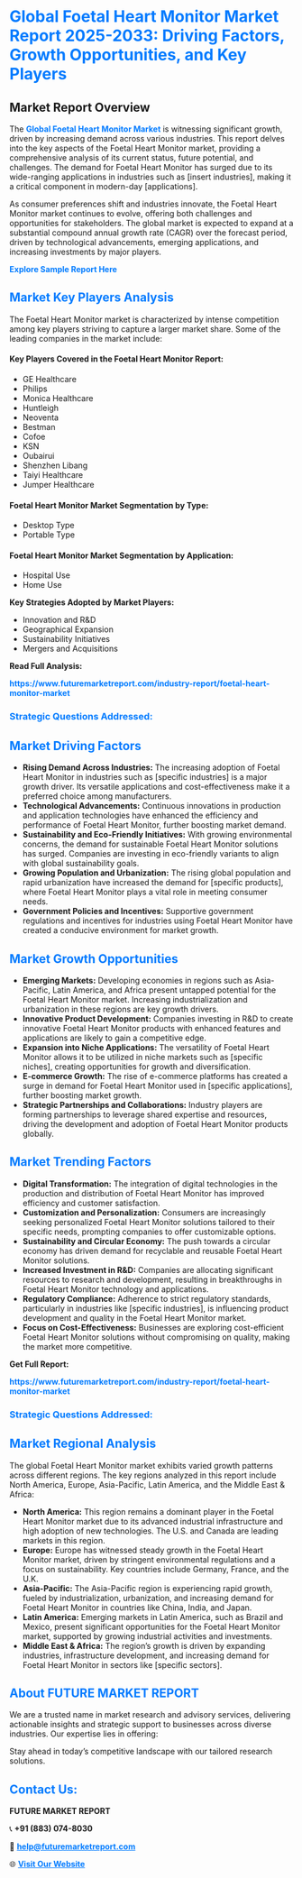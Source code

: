 <h1 style="color: #007BFF;">Global Foetal Heart Monitor Market Report 2025-2033: Driving Factors, Growth Opportunities, and Key Players</h1>

<section id="overview">
<h2>Market Report Overview</h2>
<p>The <a href="https://www.futuremarketreport.com/industry-report/foetal-heart-monitor-market" style="color: #007BFF; text-decoration: none;"><strong>Global Foetal Heart Monitor Market</strong></a> is witnessing significant growth, driven by increasing demand across various industries. This report delves into the key aspects of the Foetal Heart Monitor market, providing a comprehensive analysis of its current status, future potential, and challenges. The demand for Foetal Heart Monitor has surged due to its wide-ranging applications in industries such as [insert industries], making it a critical component in modern-day [applications].</p>
<p>As consumer preferences shift and industries innovate, the Foetal Heart Monitor market continues to evolve, offering both challenges and opportunities for stakeholders. The global market is expected to expand at a substantial compound annual growth rate (CAGR) over the forecast period, driven by technological advancements, emerging applications, and increasing investments by major players.</p>
</section>

<section id="overview">
<p><a href="https://www.futuremarketreport.com/request-sample/reportId=40864" style="color: #007BFF; text-decoration: none;"><strong>Explore Sample Report Here</strong></a></p>
</section>

<section id="key-players">
<h2 style="color: #007BFF;">Market Key Players Analysis</h2>
<p>The Foetal Heart Monitor market is characterized by intense competition among key players striving to capture a larger market share. Some of the leading companies in the market include:</p>
<h4>Key Players Covered in the Foetal Heart Monitor Report:</h4>
<ul><li>GE Healthcare</li><li>Philips</li><li>Monica Healthcare</li><li>Huntleigh</li><li>Neoventa</li><li>Bestman</li><li>Cofoe</li><li>KSN</li><li>Oubairui</li><li>Shenzhen Libang</li><li>Taiyi Healthcare</li><li>Jumper Healthcare</li></ul>
<h4>Foetal Heart Monitor Market Segmentation by Type:</h4>
<ul><li>Desktop Type</li><li>Portable Type</li></ul>

<h4>Foetal Heart Monitor Market Segmentation by Application:</h4>
<ul><li>Hospital Use</li><li>Home Use</li></ul>
<p><strong>Key Strategies Adopted by Market Players:</strong></p>
<ul>
<li>Innovation and R&D</li>
<li>Geographical Expansion</li>
<li>Sustainability Initiatives</li>
<li>Mergers and Acquisitions</li>
</ul>
</section>

<section>
<p><strong>Read Full Analysis: </strong></p><a href="https://www.futuremarketreport.com/industry-report/foetal-heart-monitor-market" style="color: #007BFF; text-decoration: none;"><strong>https://www.futuremarketreport.com/industry-report/foetal-heart-monitor-market</strong></a>
<h3 style="color: #007BFF;">Strategic Questions Addressed:</h3>
</section>

<section id="driving-factors">
<h2 style="color: #007BFF;">Market Driving Factors</h2>
<ul>
<li><strong>Rising Demand Across Industries:</strong> The increasing adoption of Foetal Heart Monitor in industries such as [specific industries] is a major growth driver. Its versatile applications and cost-effectiveness make it a preferred choice among manufacturers.</li>
<li><strong>Technological Advancements:</strong> Continuous innovations in production and application technologies have enhanced the efficiency and performance of Foetal Heart Monitor, further boosting market demand.</li>
<li><strong>Sustainability and Eco-Friendly Initiatives:</strong> With growing environmental concerns, the demand for sustainable Foetal Heart Monitor solutions has surged. Companies are investing in eco-friendly variants to align with global sustainability goals.</li>
<li><strong>Growing Population and Urbanization:</strong> The rising global population and rapid urbanization have increased the demand for [specific products], where Foetal Heart Monitor plays a vital role in meeting consumer needs.</li>
<li><strong>Government Policies and Incentives:</strong> Supportive government regulations and incentives for industries using Foetal Heart Monitor have created a conducive environment for market growth.</li>
</ul>
</section>

<section id="growth-opportunities">
<h2 style="color: #007BFF;">Market Growth Opportunities</h2>
<ul>
<li><strong>Emerging Markets:</strong> Developing economies in regions such as Asia-Pacific, Latin America, and Africa present untapped potential for the Foetal Heart Monitor market. Increasing industrialization and urbanization in these regions are key growth drivers.</li>
<li><strong>Innovative Product Development:</strong> Companies investing in R&D to create innovative Foetal Heart Monitor products with enhanced features and applications are likely to gain a competitive edge.</li>
<li><strong>Expansion into Niche Applications:</strong> The versatility of Foetal Heart Monitor allows it to be utilized in niche markets such as [specific niches], creating opportunities for growth and diversification.</li>
<li><strong>E-commerce Growth:</strong> The rise of e-commerce platforms has created a surge in demand for Foetal Heart Monitor used in [specific applications], further boosting market growth.</li>
<li><strong>Strategic Partnerships and Collaborations:</strong> Industry players are forming partnerships to leverage shared expertise and resources, driving the development and adoption of Foetal Heart Monitor products globally.</li>
</ul>
</section>

<section id="trending-factors">
<h2 style="color: #007BFF;">Market Trending Factors</h2>
<ul>
<li><strong>Digital Transformation:</strong> The integration of digital technologies in the production and distribution of Foetal Heart Monitor has improved efficiency and customer satisfaction.</li>
<li><strong>Customization and Personalization:</strong> Consumers are increasingly seeking personalized Foetal Heart Monitor solutions tailored to their specific needs, prompting companies to offer customizable options.</li>
<li><strong>Sustainability and Circular Economy:</strong> The push towards a circular economy has driven demand for recyclable and reusable Foetal Heart Monitor solutions.</li>
<li><strong>Increased Investment in R&D:</strong> Companies are allocating significant resources to research and development, resulting in breakthroughs in Foetal Heart Monitor technology and applications.</li>
<li><strong>Regulatory Compliance:</strong> Adherence to strict regulatory standards, particularly in industries like [specific industries], is influencing product development and quality in the Foetal Heart Monitor market.</li>
<li><strong>Focus on Cost-Effectiveness:</strong> Businesses are exploring cost-efficient Foetal Heart Monitor solutions without compromising on quality, making the market more competitive.</li>
</ul>
</section>

<section>
<p><strong>Get Full Report: </strong></p><a href="https://www.futuremarketreport.com/industry-report/foetal-heart-monitor-market" style="color: #007BFF; text-decoration: none;"><strong>https://www.futuremarketreport.com/industry-report/foetal-heart-monitor-market</strong></a>
<h3 style="color: #007BFF;">Strategic Questions Addressed:</h3>
</section>


<section id="regional-analysis">
<h2 style="color: #007BFF;">Market Regional Analysis</h2>
<p>The global Foetal Heart Monitor market exhibits varied growth patterns across different regions. The key regions analyzed in this report include North America, Europe, Asia-Pacific, Latin America, and the Middle East & Africa:</p>
<ul>
<li><strong>North America:</strong> This region remains a dominant player in the Foetal Heart Monitor market due to its advanced industrial infrastructure and high adoption of new technologies. The U.S. and Canada are leading markets in this region.</li>
<li><strong>Europe:</strong> Europe has witnessed steady growth in the Foetal Heart Monitor market, driven by stringent environmental regulations and a focus on sustainability. Key countries include Germany, France, and the U.K.</li>
<li><strong>Asia-Pacific:</strong> The Asia-Pacific region is experiencing rapid growth, fueled by industrialization, urbanization, and increasing demand for Foetal Heart Monitor in countries like China, India, and Japan.</li>
<li><strong>Latin America:</strong> Emerging markets in Latin America, such as Brazil and Mexico, present significant opportunities for the Foetal Heart Monitor market, supported by growing industrial activities and investments.</li>
<li><strong>Middle East & Africa:</strong> The region’s growth is driven by expanding industries, infrastructure development, and increasing demand for Foetal Heart Monitor in sectors like [specific sectors].</li>
</ul>
</section>

<footer>
<h2 style="color: #007BFF;">About FUTURE MARKET REPORT</h2>
<p>We are a trusted name in market research and advisory services, delivering actionable insights and strategic support to businesses across diverse industries. Our expertise lies in offering:</p>

<p>Stay ahead in today’s competitive landscape with our tailored research solutions.</p>

<h2 style="color: #007BFF;">Contact Us:</h2>
<p><strong>FUTURE MARKET REPORT</strong></p>
<p>📞 <strong>+91 (883) 074-8030</strong></p>
<p>📧 <strong><a href="mailto:help@futuremarketreport.com" style="color: #007BFF;">help@futuremarketreport.com</a></strong></p>
<p>🌐 <strong><a href="https://www.futuremarketreport.com/" style="color: #007BFF;">Visit Our Website</a></strong></p>
</footer>